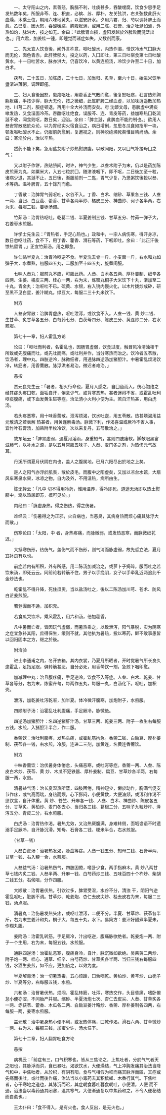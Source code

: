 <!-- { "loadSidebar": true } -->
　　一、太守阳山之内，素善怒，胸膈不利，吐痰甚多，吞酸嗳腐，饮食少思手足发热数年矣，所服非芩、连、枳直，必槟、苏、厚朴。左关弦洪，右关弦数此肝火血燥，木乘土位，朝用六味地黄丸，以滋安肝水。夕用六君、归、芍以调补脾土而愈。乙巳夏，因大怒，吞酸嗳腐，胸腹胀满，或用二陈、石膏、治之吐涎如涌，外热如灼，脉洪大，按之如无。余曰：「此脾胃血损，虚阳发越於外脾败而涎泛出也。」用六君，加姜桂一锺，即睡觉而诸症如失，又数剂而康。

　　二、先太宜人饮食後，闻外言杵意，呕吐酸水，内热作渴，惟饮冷水气囗脉大而无伦，面色青赤，此肝脾郁火，投之以药，入囗即吐，第三日吐宿食第七日吐酸黄水，十一日吐苦水，脉亦洪大，仍喜饮冷，以黄连煎汤，冷饮少许至二十日，加白术。

　　茯苓，二十五日，加陈皮，二十七日，加当归、炙草，至六十日，始进米饮半盏渐进薄粥，调理即痊。

　　三、妇人食後因怒，患疟呕吐，用藿香正气散而愈，後复怒吐痰，狂言热炽胸胁胀痛，手按少得，脉大无伦，按之微细，此属肝脾二经血虚，以加味逍遥散加热地、川芎二剂，服症顿退，再用十全大补汤而安矣。府  沈姬文母，患脾虚中满痰嗽发热，又食湿面冷茶。吞酸呕吐绝食，误服芩、连、青皮等药，益加寒热囗乾流涎不收，闻食则呕，数日矣，迎治。余曰：「脾主涎，此脾血不能约制也。」欲用人叁安胃散惑於众论，以为胃经实火宿食治之，病日增剧，忽思冬瓜食如指甲一块，顿发呕吐酸水不止，仍服前药愈剧，复邀视之，则神脱绝濒死矣惟目睛尚动。余曰：寒淫於内，治以辛热。

　　然药不能下矣，急用盐艾附子炒热熨脐腹，以散同阳，又以囗气补接母囗之气；

　　又以附子作饼，热贴脐间，时许，神气少生，以叁术附子为末，仍以是药加陈皮煎膏为丸，如粟米大，入五七粒於囗，随津液咽下，即不呕，二日後加至十粒，诸病少退，其涎不止，五日後，渐服前剂一二匙，胃气少复，乃思粥饮後投以叁、术等药。温补脾胃，五十馀剂而愈。

　　丁香散：治脾胃气弱呕吐，水谷不入。丁香、白术、缩砂、草果各三钱、人叁一两、当归、白豆蔻、藿香、甘草各两半炒、橘皮三分、神曲炒、诃子各半两，右为末，每服二钱，姜枣汤调。

　　竹茹汤：治胃热呕吐。乾葛二钱、半夏姜制三钱、甘草五分、竹茹一弹子大，右姜枣水煎服。

　　许学士先生云：「胃热者，手足心热也。」政和中，一宗人病伤寒，得汗身凉，数日忽呕吐药，食不下，用丁香、藿香、滑石等药，下咽即吐。余曰：「此正汗後馀热留胃  。」正宜竹茹汤，用之即愈。

　　许仁贴半夏丸：治胃冷呕逆不食。半夏洗去骨一斤、小麦面一斤，右水和丸如弹子大，水煮熟，初服四五丸，二服加至十四五丸，旋煮间服。

　　七味人叁丸：服前丸不应，可服此药。人叁、白术各五两、厚朴姜制、细辛各四两、生姜、橘皮三两、桂心一两，右为末，炼蜜丸桐子大米饮下十丸，渐加至二十丸。青金丸：治呕吐不已。硫黄、水银，右入铫内慢火化，以木片拨炒成矽，研至黑不见白星，姜汁糊丸，绿豆大，每服二三十丸米饮下。

　　附方

　　人叁安胃散：治脾胃虚热，呕吐泄泻，或饮食不入。人叁一钱、黄  炒二钱、生甘草、炙甘草各五分、白芍药七分、白茯苓四分、陈皮三分、黄连炒二分，右水煎服。

　　第七十一章，妇人霍乱方论

　　论曰：「呕吐而利者，名霍乱也，因肠胃虚弱，饮食过度，触冒风冷清浊相干所致或先腹痛而吐，或先吐而痛，或吐利并作，当分寒热而治之。饮冷者五苓散，饮汤者，理中丸。四肢逆冷，脉微细者，用通脉四逆汤加猪胆汁。中暑霍乱烦渴饮冷，转筋者，用香薷散。脉浮洪者易治，微迟者难治。」

　　愚按

　　贾元良先生云：「暑者，相火行命也，夏月人感之，自囗齿而入，伤心胞络之经其症头疼囗乾，面垢自汗，倦怠少气，或背寒恶热，甚者迷闷不省，或霍乱吐利呕痰腹痛，或下血发黄生斑等症。治法清小火利小便为主。若自汗热甚，用白虎汤。

　　若头疼恶寒，用十味香薷散。泄泻烦渴，饮水吐逆，用五苓散。热甚烦渴用益元散清之若表解  热甚者，用黄连解毒汤。脉微下利，作渴喜温或厥冷不省人事，宜竹叶石膏汤，加熟附半枚冷饮，次以来复丹，五苓散治之。」

　　故东垣云：「脾胃虚弱，遇夏月淫雨，身重短气，甚则四肢痿软，脚欹眼黑富滋肺气，以补水之源，是以五月常服五味子、人叁、麦门冬之剂，为热伤元气故耳。

　　丹溪所谓夏月伏阴在内也，盖人之腹属地，已月六阳尽出於地之上矣。

　　是人之阳气亦浮於肌表，散於皮毛，而腹中之阳虚矣，又加以凉台水馆，大扇风车寒泉水果，冰凉之物，自内及外，不用温热，病所由生。

　　陈无择云：「凡中  切不得用冷药，惟用温养，得冷即死，道途无汤即以热土熨脐中，溺以热尿即苏，概可见矣。」

　　内经曰：「脉虚身热，得之伤热，得之伤暑。

　　难经云：「伤暑得之为正邪，火自病也，当恶臭，其病身热而烦心痛其脉浮大而散。」

　　伤寒论曰：「太阳，中  者，身热疼痛，而脉微弱，或发热恶寒，而脉微细芤迟。」

　　大抵寒伤形，热伤气，盖伤气而不伤形，则气消而脉虚弱，故先哲立法，夏月宜补良有以也。

　　前症若内有所积，外有所感，用二陈汤加减治之，或萝卜子捣碎，服而吐之若饮米汤，即死云云。同前论若转筋不住，男子以手挽阴，女子以手牵乳近两追此千金炒法也。

　　乾霍乱不得升降，死住须臾，当以盐汤吐之，後以二陈汤加川芎、苍术、防风白芷姜煎服。

　　若登圊而不通，加枳壳。

　　若食瓜哭饮冷，乘风霍乱，用六和汤，倍加藿香。

　　凡中暑而亡者，皆因玩气虚弱，而暑热乘之，以致泄泻，阳气暴脱，实为阴寒之症宜急补其阳，庶得保生，缓则不就，其他执为暑热，投以寒药，鲜不敢事愚皆以回阳固本之方，继之於後。

　　附治验

　　进士李通甫之内，冬开衣箱，其内衣裳，乃夏月所晒者，开时觉暑气所长良久患霍乱，足指足跟，俱转筋甚恶，自分必死，用香薷饮一剂，急煎下咽印愈。

　　加减理中丸：治且腹疼痛，手足逆冷，饮食不入等症。人叁、白术、乾姜、甘草各等分，右为末，炼蜜卉匀，每两作五丸，每服一丸，白汤化下。呕吐，加枳壳。

　　泄泻，加乾姜吐泻乾呕，加半夏。体冷微汗腹寒，加炮附子，水煎服。

　　四顺附子汤：治霍乱吐利腹痛，手足厥冷，脉微绝。

　　四逆汤加猪胆汁：名四逆猪肝汁汤。甘草三两、乾姜三两、附子一枚生右每服五钱，水煎，入猪胆汁半合，作二服。

　　香薷饮：治吐利腹疼，发热头痛，或霍乱筋拘急。香薷二钱、白扁豆、厚朴姜制、茯苓各一钱，右水煎，冷服，连进二三剂，加黄连，名黄连香薷饮。

　　附方

　　十味香薷饮：治伏暑身体倦怠，头痛恶寒，或吐泻等症。香薷一两、人叁、陈皮白术炒、茯苓、黄  炒、木瓜不犯铁器、厚朴姜制、扁豆、甘草炒各半两，右每服一两，水煎。

　　清暑益气汤：治长夏湿热所蒸，四肢困倦，精神短少，懒於动作，胸满气促支节作疼，或气高而喘，身热而烦，心下膨闷，小便黄数，大便溏频，或泻利作渴不思饮食，自汗体重。黄  炒、苍竺、升麻各一钱、人叁、白术、神曲炒、陈皮各五分、甘草炙、黄柏炒、麦门冬去心、当归各三钱、葛根二分、五味子九粒炒杵、泽泻五分、青皮二分，右水煎服。

　　白虎汤：治胃热作渴，暑热尤效，又治热厥腹满，身难转侧，面垢谵语不时遗溺手足厥冷，自汗脉沉滑。知母、石膏各二钱、粳米半合，右水煎服。

　　（甘草一钱）

　　人叁白虎汤：治暑热发渴，脉血等症。人叁一钱五分、知母二钱、石膏半两、甘草一钱、右入粳一合，水煎服。

　　人叁益气汤：治暑热伤气，四肢困倦，嗜卧少食，两手指麻木。黄  炒八两甘草七钱内炙二钱、人叁半两、升麻一钱、白芍药炒三钱、五味百四十个杵炒、柴胡二钱五分。右俰咀，分作四服。

　　大顺散：治胃暑伏热，引饮过多，脾胃受湿，水谷不分，清浊  干，阴阳气逆霍乱呕吐，脏腑不调。甘草炒、乾姜炮、杏仁去皮尖炒、桂去皮右为末，每服二三钱，汤点服。

　　消暑丸：治伤暑发热头疼，或呕吐泄泻，二便不分。半夏、甘草炒、茯苓各半斤，右为末生姜汁和丸，桐子大，每五十丸，水下。易简方：姜汁好醋煮半夏未，作糊丸服。

　　姜附汤：治霍乳转筋，手足厥冷，汁出呕逆，腹痛脉欲绝者。乾姜炮一两、附子一个生用，右为末，每服五钱，水煎服。

　　通脉四逆汤：治霍乱恶寒，腹痛身冷，自汁，脉沉微如欲绝。吴茱萸二两炒、附子炮一两、桂心、通草、细辛、白芍药炒、甘草炙各半两、当归三钱右每服四钱，水酒生姜煎，如不应，更加倍之，以效为度。

　　半夏解毒汤：治一切暑热毒，五心烦躁，囗舌咽乾。黄柏炒、黄芩炒、山栀子炒、半夏等分，右每服五钱，水煎。

　　六和汤：治冒暑伏热，烦闷，霍乱转筋，吐泻，寒热交作，头目昏痛，嗜卧倦怠小便亦涩，不问胎产并服。缩砂、半夏汤炮七次、杏仁去皮尖、人叁、甘草炙各一两、赤茯苓、藿香、木瓜各二两、白扁豆姜汁略炒、香薷、厚朴姜制各四两，右每服一两，姜枣水煎服。

　　益元散：治中暑身热小便不利，或发热体痛，囗乾作渴。滑石六两、甘草微炒一两、右为末，每服三钱，加蜜少许，汤水任下。

　　第七十二章，妇人翻胃吐食方论

　　愚按

　　病机云：「前症有三，口气积寒也，皆从三焦论之，上焦吐者，分於气气者天之阳也，其脉浮而洪，食已暴吐，渴欲饮水，大便燥结，气上冲胸发痛其治法当降气和中，中焦吐者，从於积，有阴有阳，食与气相假为积而痛其脉浮而匿，其症或先痛而後吐，或吐而後作痛，治法当以小毒药去其积槟榔、木香行其气。下焦吐者，心干寒地之道也，其脉沉而迟，其症朝食暮吐暮食朝吐，小便清，人便  而不通，治法当以毒药通其闭塞，温其寒气，大便渐通复以中焦药和之，不令人便秘结而自愈也。」

　　王太仆曰：「食不得入，是有火也，食人反出，是无火也。」

